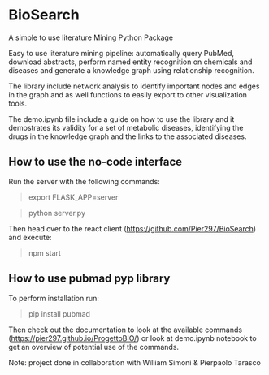 # BioSearch

A simple to use literature Mining Python Package

Easy to use literature mining pipeline: automatically query PubMed, download abstracts, perform named entity recognition on chemicals and diseases and generate a knowledge graph using relationship recognition.

The library include network analysis to identify important nodes and edges in the graph and as well functions to easily export to other visualization tools.

The demo.ipynb file include a guide on how to use the library and it demostrates its validity for a set of metabolic diseases, identifying the drugs in the knowledge graph and the links to the associated diseases.

## How to use the no-code interface

Run the server with the following commands:

> export FLASK_APP=server

> python server.py

Then head over to the react client (https://github.com/Pier297/BioSearch)
and execute:

> npm start

## How to use pubmad pyp library

To perform installation run:

> pip install pubmad

Then check out the documentation to look at the available commands (https://pier297.github.io/ProgettoBIO/) or look at demo.ipynb notebook to get an overview of potential use of the commands.

Note: project done in collaboration with William Simoni & Pierpaolo Tarasco